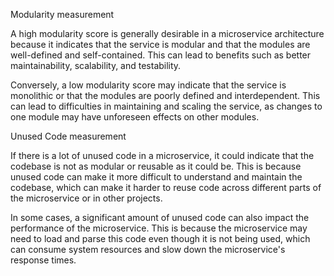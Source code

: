 Modularity measurement

A high modularity score is generally desirable in a microservice architecture because it indicates that the service is modular and that the modules are well-defined and self-contained. This can lead to benefits such as better maintainability, scalability, and testability.

Conversely, a low modularity score may indicate that the service is monolithic or that the modules are poorly defined and interdependent. This can lead to difficulties in maintaining and scaling the service, as changes to one module may have unforeseen effects on other modules.

Unused Code measurement

If there is a lot of unused code in a microservice, it could indicate that the codebase is not as modular or reusable as it could be. This is because unused code can make it more difficult to understand and maintain the codebase, which can make it harder to reuse code across different parts of the microservice or in other projects.

In some cases, a significant amount of unused code can also impact the performance of the microservice. This is because the microservice may need to load and parse this code even though it is not being used, which can consume system resources and slow down the microservice's response times.
